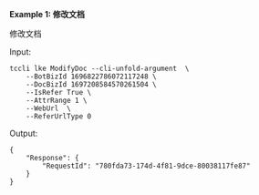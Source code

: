 **Example 1: 修改文档**

修改文档

Input: 

```
tccli lke ModifyDoc --cli-unfold-argument  \
    --BotBizId 1696822786072117248 \
    --DocBizId 1697208584570261504 \
    --IsRefer True \
    --AttrRange 1 \
    --WebUrl  \
    --ReferUrlType 0
```

Output: 
```
{
    "Response": {
        "RequestId": "780fda73-174d-4f81-9dce-80038117fe87"
    }
}
```

